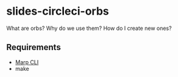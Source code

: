 slides-circleci-orbs
===

What are orbs? Why do we use them? How do I create new ones? 

## Requirements

- [Marp CLI](https://github.com/marp-team/marp-cli)
- make
